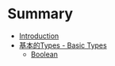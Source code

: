 # Summary

* [Introduction](README.md)
* [基本的Types - Basic Types](ch01-basic-types.md)
   * [Boolean](ch01-boolean.md)

